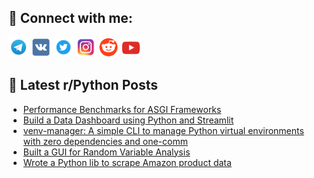 ## 🔎 Connect with me:
[<img src="https://github.com/bullbesh/bullbesh/blob/main/images/Telegram.png" width="32" height="32" />](https://t.me/bullbesh)
[<img src="https://github.com/bullbesh/bullbesh/blob/main/images/VK.png" width="32" height="32" />](https://vk.com/bullbesh)
[<img src="https://github.com/bullbesh/bullbesh/blob/main/images/Twitter.png" width="32" height="32" />](https://twitter.com/bullbesh1)
[<img src="https://github.com/bullbesh/bullbesh/blob/main/images/Instagram.png" width="32" height="32" />](https://www.instagram.com/bullbesh)
[<img src="https://github.com/bullbesh/bullbesh/blob/main/images/Reddit.png" width="32" height="32" />](https://www.reddit.com/user/bullbesh)
[<img src="https://github.com/bullbesh/bullbesh/blob/main/images/YouTube.png" width="32" height="32" />](https://www.youtube.com/channel/UCtfjRs6uzgq5mfm8S06WTcg)

## 📕 Latest r/Python Posts
<!-- BLOG-POST-LIST:START -->
- [Performance Benchmarks for ASGI Frameworks](https://www.reddit.com/r/Python/comments/1id4vt7/performance_benchmarks_for_asgi_frameworks/)
- [Build a Data Dashboard using Python and Streamlit](https://www.reddit.com/r/Python/comments/1id2msz/build_a_data_dashboard_using_python_and_streamlit/)
- [venv-manager: A simple CLI to manage Python virtual environments with zero dependencies and one-comm](https://www.reddit.com/r/Python/comments/1icz12a/venvmanager_a_simple_cli_to_manage_python_virtual/)
- [Built a GUI for Random Variable Analysis](https://www.reddit.com/r/Python/comments/1icykid/built_a_gui_for_random_variable_analysis/)
- [Wrote a Python lib to scrape Amazon product data](https://www.reddit.com/r/Python/comments/1icxykp/wrote_a_python_lib_to_scrape_amazon_product_data/)
<!-- BLOG-POST-LIST:END -->
